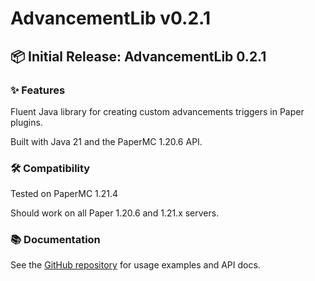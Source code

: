# AdvancementLib v0.2.1
## 📦 Initial Release: AdvancementLib 0.2.1

### ✨ Features
Fluent Java library for creating custom advancements triggers in Paper plugins.

Built with Java 21 and the PaperMC 1.20.6 API.

### 🛠 Compatibility
Tested on PaperMC 1.21.4

Should work on all Paper 1.20.6 and 1.21.x servers.

### 📚 Documentation
See the [GitHub repository](https://github.com/6mal7/AdvancementLib) for usage examples and API docs.